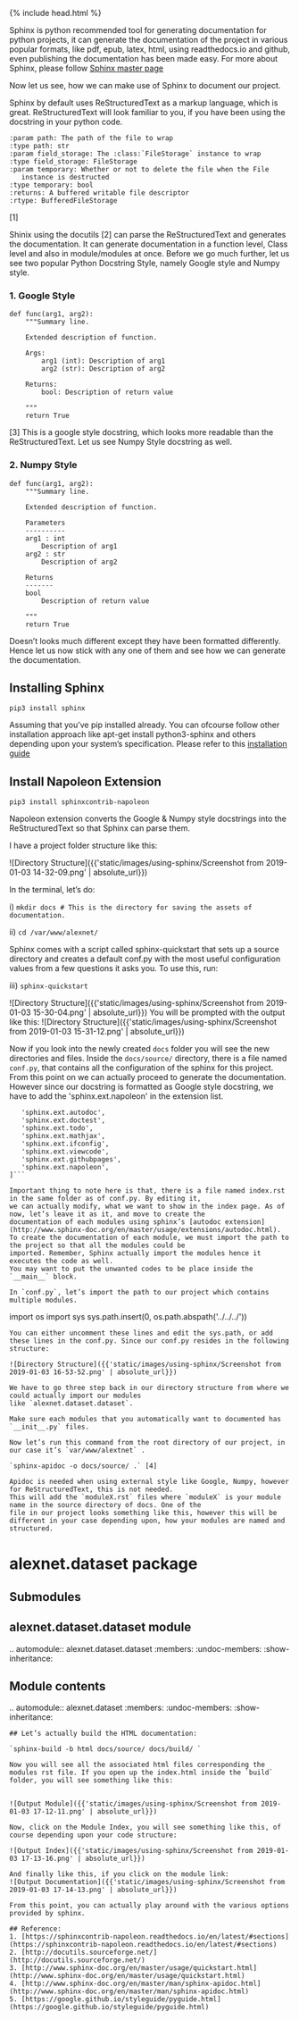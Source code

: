 {% include head.html %}

Sphinx is python recommended tool for generating documentation for python projects, it can generate the documentation of
 the project in various popular formats, like pdf, epub, latex, html, using readthedocs.io and github, even publishing the
 documentation has been made easy. For more about Sphinx, please follow [Sphinx master page](http://www.sphinx-doc.org/en/master/)

Now let us see, how we can make use of Sphinx to document our project.

Sphinx by default uses ReStructuredText as a markup language, which is great. ReStructuredText will look familiar to you, if you have been using the docstring in your python code.

```
:param path: The path of the file to wrap
:type path: str
:param field_storage: The :class:`FileStorage` instance to wrap
:type field_storage: FileStorage
:param temporary: Whether or not to delete the file when the File
   instance is destructed
:type temporary: bool
:returns: A buffered writable file descriptor
:rtype: BufferedFileStorage

```
[1]

Shinix using the docutils [2] can parse the ReStructuredText and generates the documentation. It can generate documentation in a function level, Class level and also in module/modules at once.
Before we go much further, let us see two popular Python Docstring Style, namely Google style and Numpy style.

### 1. Google Style

```
def func(arg1, arg2):
    """Summary line.

    Extended description of function.

    Args:
        arg1 (int): Description of arg1
        arg2 (str): Description of arg2

    Returns:
        bool: Description of return value

    """
    return True

```
[3]
This is a google style docstring, which looks more readable than the ReStructuredText. Let us see Numpy Style docstring as well.

### 2. Numpy Style

```
def func(arg1, arg2):
    """Summary line.

    Extended description of function.

    Parameters
    ----------
    arg1 : int
        Description of arg1
    arg2 : str
        Description of arg2

    Returns
    -------
    bool
        Description of return value

    """
    return True

```

Doesn’t looks much different except they have been formatted differently. Hence let us now stick with any one of them and see how we can generate the documentation.

## Installing Sphinx
`pip3 install sphinx`

Assuming that you’ve pip installed already. You can ofcourse follow other installation approach
like apt-get install python3-sphinx and others depending upon your system’s specification. Please refer to this
[installation guide](http://www.sphinx-doc.org/en/master/usage/installation.html)

## Install Napoleon Extension
`pip3 install sphinxcontrib-napoleon`

Napoleon extension converts the Google & Numpy style docstrings into the ReStructuredText so that Sphinx can parse them.

I have a project folder structure like this:

![Directory Structure]({{'static/images/using-sphinx/Screenshot from 2019-01-03 14-32-09.png' | absolute_url}})

In the terminal, let’s do:

i) `mkdir docs # This is the directory for saving the assets of documentation.`

ii) `cd /var/www/alexnet/`

Sphinx comes with a script called sphinx-quickstart that sets up a source directory and creates a default conf.py with
 the most useful configuration values from a few questions it asks you. To use this, run:

iii) `sphinx-quickstart`

![Directory Structure]({{'static/images/using-sphinx/Screenshot from 2019-01-03 15-30-04.png' | absolute_url}})
You will be prompted with the output like this:
![Directory Structure]({{'static/images/using-sphinx/Screenshot from 2019-01-03 15-31-12.png' | absolute_url}})

Now if you look into the newly created `docs` folder you will see the new directories and files. Inside the `docs/source/`
directory, there is a file named `conf.py`, that contains all the configuration of the sphinx for this project.
From this point on we can actually proceed to generate the documentation. However since our docstring is formatted as
Google style docstring, we have to add the 'sphinx.ext.napoleon' in the extension list.

```extensions = [
   'sphinx.ext.autodoc',
   'sphinx.ext.doctest',
   'sphinx.ext.todo',
   'sphinx.ext.mathjax',
   'sphinx.ext.ifconfig',
   'sphinx.ext.viewcode',
   'sphinx.ext.githubpages',
   'sphinx.ext.napoleon',
]```

Important thing to note here is that, there is a file named index.rst in the same folder as of conf.py. By editing it,
we can actually modify, what we want to show in the index page. As of now, let’s leave it as it, and move to create the
documentation of each modules using sphinx’s [autodoc extension](http://www.sphinx-doc.org/en/master/usage/extensions/autodoc.html).
To create the documentation of each module, we must import the path to the project so that all the modules could be
imported. Remember, Sphinx actually import the modules hence it executes the code as well.
You may want to put the unwanted codes to be place inside the `__main__` block.

In `conf.py`, let’s import the path to our project which contains multiple modules.

```
import os
import sys
sys.path.insert(0, os.path.abspath('../../../'))
```
You can either uncomment these lines and edit the sys.path, or add these lines in the conf.py. Since our conf.py resides in the following structure:

![Directory Structure]({{'static/images/using-sphinx/Screenshot from 2019-01-03 16-53-52.png' | absolute_url}})

We have to go three step back in our directory structure from where we could actually import our modules
like `alexnet.dataset.dataset`.

Make sure each modules that you automatically want to documented has `__init__.py` files.

Now let’s run this command from the root directory of our project, in our case it’s `var/www/alextnet` .

`sphinx-apidoc -o docs/source/ .` [4]

Apidoc is needed when using external style like Google, Numpy, however for ReStructuredText, this is not needed.
This will add the `moduleX.rst` files where `moduleX` is your module name in the source directory of docs. One of the
file in our project looks something like this, however this will be different in your case depending upon, how your modules are named and structured.

```
alexnet.dataset package
=======================

Submodules
----------

alexnet.dataset.dataset module
------------------------------

.. automodule:: alexnet.dataset.dataset
   :members:
   :undoc-members:
   :show-inheritance:


Module contents
---------------

.. automodule:: alexnet.dataset
   :members:
   :undoc-members:
   :show-inheritance:

```
## Let’s actually build the HTML documentation:

`sphinx-build -b html docs/source/ docs/build/ `

Now you will see all the associated html files corresponding the modules rst file. If you open up the index.html inside the `build` folder, you will see something like this:


![Output Module]({{'static/images/using-sphinx/Screenshot from 2019-01-03 17-12-11.png' | absolute_url}})

Now, click on the Module Index, you will see something like this, of course depending upon your code structure:

![Output Index]({{'static/images/using-sphinx/Screenshot from 2019-01-03 17-13-16.png' | absolute_url}})

And finally like this, if you click on the module link:
![Output Documentation]({{'static/images/using-sphinx/Screenshot from 2019-01-03 17-14-13.png' | absolute_url}})

From this point, you can actually play around with the various options provided by sphinx.

## Reference:
1. [https://sphinxcontrib-napoleon.readthedocs.io/en/latest/#sections](https://sphinxcontrib-napoleon.readthedocs.io/en/latest/#sections)
2. [http://docutils.sourceforge.net/](http://docutils.sourceforge.net/)
3. [http://www.sphinx-doc.org/en/master/usage/quickstart.html](http://www.sphinx-doc.org/en/master/usage/quickstart.html)
4. [http://www.sphinx-doc.org/en/master/man/sphinx-apidoc.html](http://www.sphinx-doc.org/en/master/man/sphinx-apidoc.html)
5. [https://google.github.io/styleguide/pyguide.html](https://google.github.io/styleguide/pyguide.html)